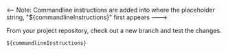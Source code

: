 <-- Note: Commandline instructions are added into where the placeholder string, "${commandlineInstructions}" first appears --->

From your project repository, check out a new branch and test the changes.

```
${commandlineInstructions}
```